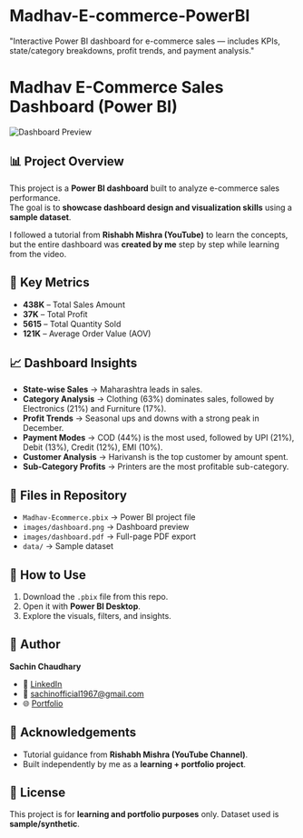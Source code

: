 # Madhav-E-commerce-PowerBI
"Interactive Power BI dashboard for e-commerce sales — includes KPIs, state/category breakdowns, profit trends, and payment analysis."
# Madhav E-Commerce Sales Dashboard (Power BI)

![Dashboard Preview](pictures/Salesdashboard.png)

## 📊 Project Overview
This project is a **Power BI dashboard** built to analyze e-commerce sales performance.  
The goal is to **showcase dashboard design and visualization skills** using a **sample dataset**.  

I followed a tutorial from **Rishabh Mishra (YouTube)** to learn the concepts, but the entire dashboard was **created by me** step by step while learning from the video.  

## 🔑 Key Metrics
- **438K** – Total Sales Amount  
- **37K** – Total Profit  
- **5615** – Total Quantity Sold  
- **121K** – Average Order Value (AOV)  

## 📈 Dashboard Insights
- **State-wise Sales** → Maharashtra leads in sales.  
- **Category Analysis** → Clothing (63%) dominates sales, followed by Electronics (21%) and Furniture (17%).  
- **Profit Trends** → Seasonal ups and downs with a strong peak in December.  
- **Payment Modes** → COD (44%) is the most used, followed by UPI (21%), Debit (13%), Credit (12%), EMI (10%).  
- **Customer Analysis** → Harivansh is the top customer by amount spent.  
- **Sub-Category Profits** → Printers are the most profitable sub-category.  

## 📂 Files in Repository
- `Madhav-Ecommerce.pbix` → Power BI project file  
- `images/dashboard.png` → Dashboard preview  
- `images/dashboard.pdf` → Full-page PDF export  
- `data/` → Sample dataset 

## 🚀 How to Use
1. Download the `.pbix` file from this repo.  
2. Open it with **Power BI Desktop**.  
3. Explore the visuals, filters, and insights.  

## 👤 Author
**Sachin Chaudhary**  
- 💼 [LinkedIn](https://www.linkedin.com/in/sachindecodes)  
- 📧 [sachinofficial1967@gmail.com](mailto:sachinofficial1967@gmail.com)  
- 🌐 [Portfolio](https://sachin-chaudhary-l2vbqho.gamma.site/)  

## 🙏 Acknowledgements
- Tutorial guidance from **Rishabh Mishra (YouTube Channel)**.  
- Built independently by me as a **learning + portfolio project**.  

## 📜 License
This project is for **learning and portfolio purposes** only. Dataset used is **sample/synthetic**.
